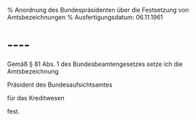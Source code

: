 % Anordnung des Bundespräsidenten über die Festsetzung von Amtsbezeichnungen
% Ausfertigungsdatum: 06.11.1961
 
# ----

Gemäß § 81 Abs. 1 des Bundesbeamtengesetzes setze ich die Amtsbezeichnung

  
Präsident des Bundesaufsichtsamtes

für das Kreditwesen

fest.
